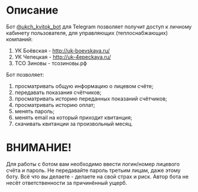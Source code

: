 # Описание
Бот [@ukch_kvitok_bot](https://t.me/ukch_kvitok_bot) для Telegram позволяет получит доступ к личному кабинету пользователя, для управляющих (теплоснабжающих) компаний:
1. УК Боёвская - http://uk-boevskaya.ru/
2. УК Чепецкая - http://uk-4epeckaya.ru/
3. ТСО Зиновы - тсозиновы.рф

Бот позволяет:
1. просматривать общую информацию о лицевом счёте;
2. передавать показания счётчиков;
3. просматривать историю переданных показаний счётчиков;
4. просматривать историю оплат;
5. менять пароль;
6. менять email на который приходит квитанция;
7. скачивать квитанции за произвольный месяц.


# ВНИМАНИЕ!
Для работы с ботом вам необходимо ввести логин/номер лицевого счёта и пароль. Не передавайте пароль третьим лицам, даже этому боту. Всё что вы делаете - делаете на свой страх и риск. Автор бота не несёт ответственности за причинённый ущерб.
